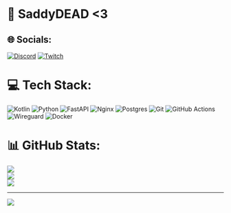 # 💫 SaddyDEAD <3


## 🌐 Socials:
[![Discord](https://img.shields.io/badge/Discord-%237289DA.svg?logo=discord&logoColor=white)](https://discord.gg/zGMHu8sjwt) [![Twitch](https://img.shields.io/badge/Twitch-%239146FF.svg?logo=Twitch&logoColor=white)](https://twitch.tv/saddydead1) 

# 💻 Tech Stack:
![Kotlin](https://img.shields.io/badge/kotlin-%237F52FF.svg?style=for-the-badge&logo=kotlin&logoColor=white) ![Python](https://img.shields.io/badge/python-3670A0?style=for-the-badge&logo=python&logoColor=ffdd54) ![FastAPI](https://img.shields.io/badge/FastAPI-005571?style=for-the-badge&logo=fastapi) ![Nginx](https://img.shields.io/badge/nginx-%23009639.svg?style=for-the-badge&logo=nginx&logoColor=white) ![Postgres](https://img.shields.io/badge/postgres-%23316192.svg?style=for-the-badge&logo=postgresql&logoColor=white) ![Git](https://img.shields.io/badge/git-%23F05033.svg?style=for-the-badge&logo=git&logoColor=white) ![GitHub Actions](https://img.shields.io/badge/github%20actions-%232671E5.svg?style=for-the-badge&logo=githubactions&logoColor=white) ![Wireguard](https://img.shields.io/badge/wireguard-%2388171A.svg?style=for-the-badge&logo=wireguard&logoColor=white) ![Docker](https://img.shields.io/badge/docker-%230db7ed.svg?style=for-the-badge&logo=docker&logoColor=white)
# 📊 GitHub Stats:
![](https://github-readme-stats.vercel.app/api?username=saddydead1&theme=dark&hide_border=false&include_all_commits=false&count_private=false)<br/>
![](https://github-readme-streak-stats.herokuapp.com/?user=saddydead1&theme=dark&hide_border=false)<br/>
![](https://github-readme-stats.vercel.app/api/top-langs/?username=saddydead1&theme=dark&hide_border=false&include_all_commits=false&count_private=false&layout=compact)

---
[![](https://visitcount.itsvg.in/api?id=saddydead1&icon=0&color=0)](https://visitcount.itsvg.in)

<!-- Proudly created with GPRM ( https://gprm.itsvg.in ) -->
